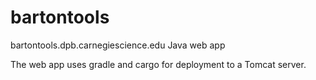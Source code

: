 # bartontools
bartontools.dpb.carnegiescience.edu Java web app

The web app uses gradle and cargo for deployment to a Tomcat server.

